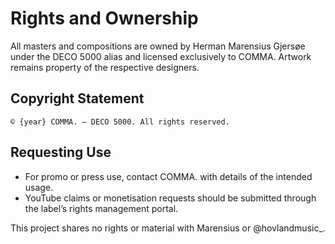 # Rights and Ownership

All masters and compositions are owned by Herman Marensius Gjersøe under the DECO 5000 alias and licensed exclusively to COMMA. Artwork remains property of the respective designers.

## Copyright Statement
```
© {year} COMMA. – DECO 5000. All rights reserved.
```

## Requesting Use
- For promo or press use, contact COMMA. with details of the intended usage.
- YouTube claims or monetisation requests should be submitted through the label’s rights management portal.

This project shares no rights or material with Marensius or @hovlandmusic_.
